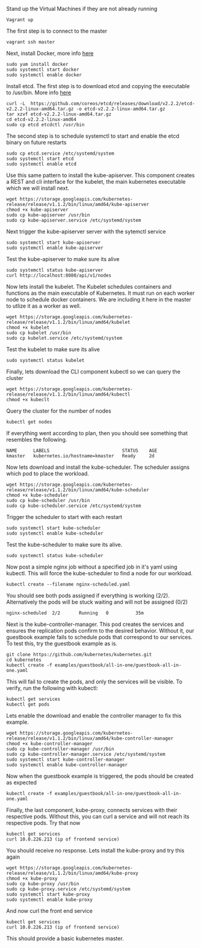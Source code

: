 
Stand up the Virtual Machines if they are not already running

```
Vagrant up
```

The first step is to connect to the master 

```
vagrant ssh master
```

Next, install Docker, more info [here](https://docs.docker.com/engine/installation/fedora)

```
sudo yum install docker
sudo systemctl start docker
sudo systemctl enable docker
```

Install etcd. The first step is to download etcd and copying the executable to /usr/bin. More info [here](https://github.com/coreos/etcd/releases)

```
curl -L  https://github.com/coreos/etcd/releases/download/v2.2.2/etcd-v2.2.2-linux-amd64.tar.gz -o etcd-v2.2.2-linux-amd64.tar.gz
tar xzvf etcd-v2.2.2-linux-amd64.tar.gz
cd etcd-v2.2.2-linux-amd64
sudo cp etcd etcdctl /usr/bin
```

The second step is to schedule systemctl to start and enable the etcd binary on future restarts
```
sudo cp etcd.service /etc/systemd/system
sudo systemctl start etcd
sudo systemctl enable etcd
```

Use this same pattern to install the kube-apiserver. This component creates a REST and cli interface for the kubelet, the main kubernetes executable which we will install next. 

```
wget https://storage.googleapis.com/kubernetes-release/release/v1.1.2/bin/linux/amd64/kube-apiserver
chmod +x kube-apiserver
sudo cp kube-apiserver /usr/bin
sudo cp kube-apiserver.service /etc/systemd/system
```

Next trigger the kube-apiserver server with the sytemctl service

```
sudo systemctl start kube-apiserver
sudo systemctl enable kube-apiserver
```

Test the kube-apiserver to make sure its alive

```
sudo systemctl status kube-apiserver
curl http://localhost:8080/api/v1/nodes
```

Now lets install the kubelet. The Kubelet schedules containers and functions as the main executable of Kubernetes. It must run on each worker node to schedule docker containers. We are including it here in the master to utlize it as a worker as well. 

```
wget https://storage.googleapis.com/kubernetes-release/release/v1.1.2/bin/linux/amd64/kubelet
chmod +x kubelet
sudo cp kubelet /usr/bin
sudo cp kubelet.service /etc/systemd/system
```

Test the kubelet to make sure its alive

```
sudo systemctl status kubelet
```

Finally, lets download the CLI component kubectl so we can query the cluster

```
wget https://storage.googleapis.com/kubernetes-release/release/v1.1.2/bin/linux/amd64/kubectl
chmod +x kubeclt
```

Query the cluster for the number of nodes

```
kubectl get nodes
```

If everything went according to plan, then you should see something that resembles the following. 

```
NAME      LABELS                           STATUS    AGE
kmaster   kubernetes.io/hostname=kmaster   Ready     2d
```

Now lets download and install the kube-scheduler. The scheduler assigns which pod to place the workload. 

```
wget https://storage.googleapis.com/kubernetes-release/release/v1.1.2/bin/linux/amd64/kube-scheduler
chmod +x kube-scheduler
sudo cp kube-scheduler /usr/bin
sudo cp kube-scheduler.service /etc/systemd/system
```

Trigger the scheduler to start with each restart

```
sudo systemctl start kube-scheduler
sudo systemctl enable kube-scheduler
```

Test the kube-scheduler to make sure its alive. 

```
sudo systemctl status kube-scheduler
```

Now post a simple nginx job without a specified job in it's yaml using kubectl. This will force the kube-scheduler to find a node for our workload. 

```
kubectl create --filename nginx-scheduled.yaml
```

You should see both pods assigned if everything is working (2/2). Alternatively the pods will be stuck waiting and will not be assigned (0/2)

```
nginx-scheduled  2/2       Running   0          35m
```

Next is the kube-controller-manager. This pod creates the services and ensures the replication pods confirm to the desired behavior. Without it, our guestbook example fails to schedule pods that correspond to our services. To test this, try the guestbook example as is.

```
git clone https://github.com/kubernetes/kubernetes.git
cd kubernetes
kubectl create -f examples/guestbook/all-in-one/guestbook-all-in-one.yaml
```

This will fail to create the pods, and only the services will be visible. To verify, run the following with kubectl:

```
kubectl get services
kubectl get pods
```

Lets enable the download and enable the controller manager to fix this example.

```
wget https://storage.googleapis.com/kubernetes-release/release/v1.1.2/bin/linux/amd64/kube-controller-manager
chmod +x kube-controller-manager
sudo cp kube-controller-manager /usr/bin
sudo cp kube-controller-manager.service /etc/systemd/system
sudo systemctl start kube-controller-manager
sudo systemctl enable kube-controller-manager
```

Now when the guestbook example is triggered, the pods should be created as expected

```
kubectl create -f examples/guestbook/all-in-one/guestbook-all-in-one.yaml
```

Finally, the last component, kube-proxy, connects services with their respective pods. Without this, you can curl a service and will not reach its respective pods. Try that now

```
kubectl get services
curl 10.0.226.213 (ip of frontend service)
```

You should receive no response. Lets install the kube-proxy and try this again

```
wget https://storage.googleapis.com/kubernetes-release/release/v1.1.2/bin/linux/amd64/kube-proxy
chmod +x kube-proxy
sudo cp kube-proxy /usr/bin
sudo cp kube-proxy.service /etc/systemd/system
sudo systemctl start kube-proxy
sudo systemctl enable kube-proxy
```

And now curl the front end service

```
kubectl get services
curl 10.0.226.213 (ip of frontend service)
```

This should provide a basic kubernetes master. 
